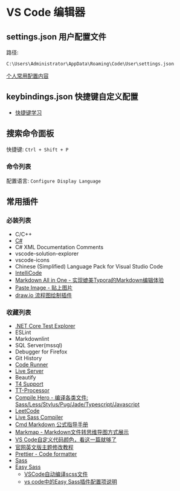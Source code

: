 ﻿# VS Code 编辑器

## settings.json 用户配置文件

路径:

`C:\Users\Administrator\AppData\Roaming\Code\User\settings.json`

[个人常用配置内容](./settings.json)

## keybindings.json 快捷键自定义配置

* [快捷键学习](./keybindings.md)

## 搜索命令面板

快捷键: `Ctrl + Shift + P`

### 命令列表

配置语言: `Configure Display Language`

## 常用插件

### 必装列表

* C/C++
* [C#](https://marketplace.visualstudio.com/items?itemName=ms-vscode.csharp)
* C# XML Documentation Comments
* vscode-solution-explorer
* vscode-icons
* Chinese (Simplified) Language Pack for Visual Studio Code
* [IntelliCode](https://marketplace.visualstudio.com/items?itemName=VisualStudioExptTeam.vscodeintellicode)
* [Markdown All in One - 实现媲美Typora的Markdown编辑体验](https://marketplace.visualstudio.com/items?itemName=yzhang.markdown-all-in-one)
* [Paste Image - 贴上图片](https://marketplace.visualstudio.com/items?itemName=mushan.vscode-paste-image)
* [draw.io 流程图绘制插件](https://github.com/hediet/vscode-drawio)

### 收藏列表

* [.NET Core Test Explorer](https://marketplace.visualstudio.com/items?itemName=formulahendry.dotnet-test-explorer)
* ESLint
* Markdownlint
* SQL Server(mssql)
* Debugger for Firefox
* Git History
* [Code Runner](https://github.com/formulahendry/vscode-code-runner)
* [Live Server](https://marketplace.visualstudio.com/items?itemName=ritwickdey.LiveServer)
* Beautify
* [T4 Support](https://marketplace.visualstudio.com/items?itemName=zbecknell.t4-support)
* [TT-Processor](https://marketplace.visualstudio.com/items?itemName=aisoftware.tt-processor)
* [Compile Hero - 编译各类文件: Sass/Less/Stylus/Pug/Jade/Typescript/Javascript](https://marketplace.visualstudio.com/items?itemName=Wscats.eno)
* [LeetCode](https://marketplace.visualstudio.com/items?itemName=LeetCode.vscode-leetcode)
* [Live Sass Compiler](https://marketplace.visualstudio.com/items?itemName=ritwickdey.live-sass)
* [Cmd Markdown 公式指导手册](https://www.zybuluo.com/codeep/note/163962)
* [Markmap - Markdown文件转思维导图方式展示](https://marketplace.visualstudio.com/items?itemName=gera2ld.markmap-vscode)
* [VS Code自定义代码颜色，看这一篇就够了](https://blog.csdn.net/NEKOic/article/details/118855221)
* [官网英文版主题修改教程](https://code.visualstudio.com/api/references/theme-color)
* [Prettier - Code formatter](https://marketplace.visualstudio.com/items?itemName=esbenp.prettier-vscode)
* [Sass](https://marketplace.visualstudio.com/items?itemName=Syler.sass-indented)
* [Easy Sass](https://marketplace.visualstudio.com/items?itemName=spook.easysass)
    * [VSCode自动编译scss文件](https://blog.csdn.net/drawlessonsfrom/article/details/115424706)
    * [vs code中的Easy Sass插件配置项说明](https://blog.csdn.net/HYEHYEHYE/article/details/118522929)
